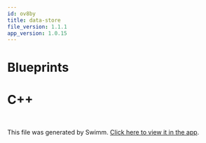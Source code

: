 ```yaml
---
id: ov8by
title: data-store
file_version: 1.1.1
app_version: 1.0.15
---
```


# Blueprints

# C++

<br/>

This file was generated by Swimm. [Click here to view it in the app](https://app.swimm.io/repos/Z2l0aHViJTNBJTNBdWUtZ2phcGktY29yZSUzQSUzQWZyZWV6ZXJuaWNr/docs/ov8by).
